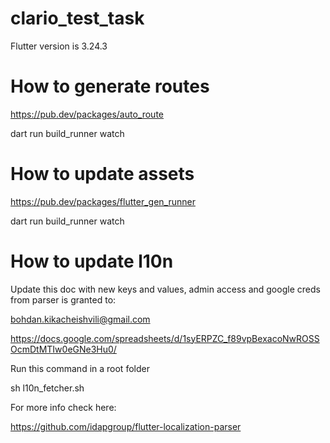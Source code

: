 # clario_test_task

Flutter version is 3.24.3

# How to generate routes

https://pub.dev/packages/auto_route

dart run build_runner watch

# How to update assets

https://pub.dev/packages/flutter_gen_runner

dart run build_runner watch

# How to update l10n

Update this doc with new keys and values, admin access and google creds from parser is granted to:

bohdan.kikacheishvili@gmail.com

https://docs.google.com/spreadsheets/d/1syERPZC_f89vpBexacoNwROSSOcmDtMTIw0eGNe3Hu0/

Run this command in a root folder

sh l10n_fetcher.sh

For more info check here:

https://github.com/idapgroup/flutter-localization-parser

